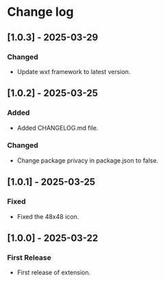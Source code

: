 # Change log

## [1.0.3] - 2025-03-29

### Changed

- Update wxt framework to latest version.

## [1.0.2] - 2025-03-25

### Added

- Added CHANGELOG.md file.

### Changed

- Change package privacy in package.json to false.

## [1.0.1] - 2025-03-25

### Fixed

- Fixed the 48x48 icon.

## [1.0.0] - 2025-03-22

### First Release

- First release of extension.
